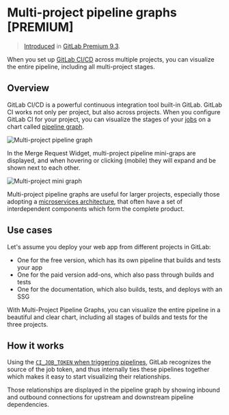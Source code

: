 # Multi-project pipeline graphs **[PREMIUM]**

> [Introduced](https://gitlab.com/gitlab-org/gitlab-ee/issues/2121) in
[GitLab Premium 9.3](https://about.gitlab.com/2017/06/22/gitlab-9-3-released/#multi-project-pipeline-graphs).

When you set up [GitLab CI/CD](README.md) across multiple projects, you can visualize
the entire pipeline, including all multi-project stages.

## Overview

GitLab CI/CD is a powerful continuous integration tool built-in GitLab.
GitLab CI works not only per project, but also across projects. When you
configure GitLab CI for your project, you can visualize the stages
of your [jobs](pipelines.md#jobs) on a chart called [pipeline graph](pipelines.md#pipeline-graphs).

![Multi-project pipeline graph](img/multi_project_pipeline_graph.png)

In the Merge Request Widget, multi-project pipeline mini-graps are displayed,
and when hovering or clicking (mobile) they will expand and be shown next to each other.

![Multi-project mini graph](img/multi_pipeline_mini_graph.gif)

Multi-project pipeline graphs are useful for larger projects, especially those
adopting a [microservices architecture](https://about.gitlab.com/2016/08/16/trends-in-version-control-land-microservices/),
that often have a set of interdependent components which form the complete product.

## Use cases

Let's assume you deploy your web app from different projects in GitLab:

- One for the free version, which has its own pipeline that builds and tests your app
- One for the paid version add-ons, which also pass through builds and tests
- One for the documentation, which also builds, tests, and deploys with an SSG

With Multi-Project Pipeline Graphs, you can visualize the entire pipeline in a
beautiful and clear chart, including all stages of builds and tests for the three projects.

## How it works

Using the [`CI_JOB_TOKEN` when triggering pipelines](triggers/README.md#ci-job-token), GitLab
recognizes the source of the job token, and thus internally ties these pipelines
together which makes it easy to start visualizing their relationships.

Those relationships are displayed in the pipeline graph by showing inbound and
outbound connections for upstream and downstream pipeline dependencies.
